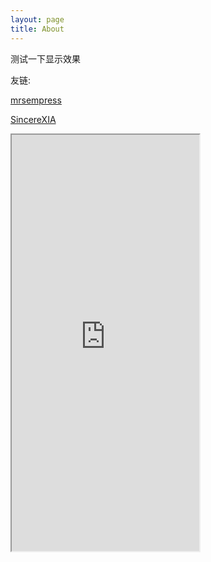 ```yaml
---
layout: page
title: About
---
```


测试一下显示效果

友链:

[mrsempress](http://mrsempress.top/)

[SincereXIA](http://blog.sumblog.cn/)


<iframe height="666" src="https://www.yunyoujun.cn/air-conditioner/"></iframe>
